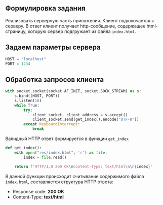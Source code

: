 ## Формулировка задания
Реализовать серверную часть приложения. Клиент подключается к серверу. В ответ
клиент получает http-сообщение, содержащее html-страницу, которую сервер
подгружает из файла `index.html`.
## Задаем параметры сервера
```python
HOST = "localhost"
PORT = 1234
```
## Обработка запросов клиента
```python
with socket.socket(socket.AF_INET, socket.SOCK_STREAM) as s:
    s.bind((HOST, PORT))
    s.listen(10)
    while True:
        try:
            client_socket, client_address = s.accept()
            client_socket.send(get_index().encode("UTF-8"))
        except KeyboardInterrupt:
            break
```
Валидный HTTP ответ формируется в функции `get_index`
```python
def get_index():
    with open("res/index.html", 'r') as file:
        index = file.read()

    return f'HTTP/1.0 200 OK\nContent-Type: text/html\n\n{index}'
```
В данной функции происходит считывание содержимого файла `index.html`,
составляется структура HTTP ответа:

- Response code: **200 OK**
- Content-Type: **text/html**
